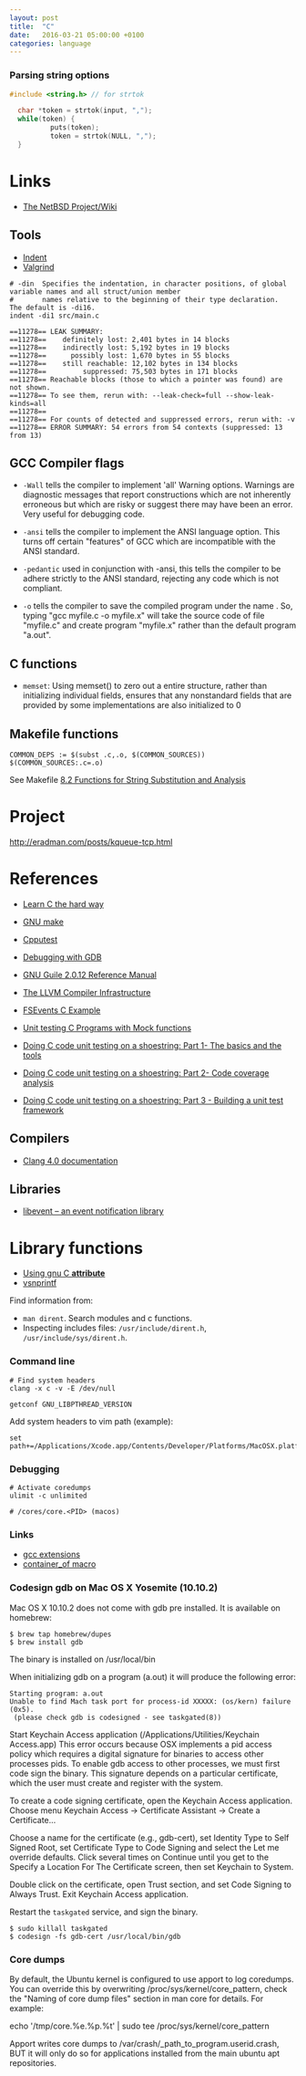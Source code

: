 ```yaml
---
layout: post
title:  "C"
date:   2016-03-21 05:00:00 +0100
categories: language
---
```


### Parsing string options

```c
#include <string.h> // for strtok

  char *token = strtok(input, ",");
  while(token) {
          puts(token);
          token = strtok(NULL, ",");
  }
```

# Links

- [The NetBSD Project/Wiki](https://wiki.netbsd.org/tutorials/)

## Tools

- [Indent](https://www.gnu.org/software/indent/)
- [Valgrind](http://valgrind.org)

```
# -din  Specifies the indentation, in character positions, of global variable names and all struct/union member
#       names relative to the beginning of their type declaration.  The default is -di16.
indent -di1 src/main.c
```

```
==11278== LEAK SUMMARY:
==11278==    definitely lost: 2,401 bytes in 14 blocks
==11278==    indirectly lost: 5,192 bytes in 19 blocks
==11278==      possibly lost: 1,670 bytes in 55 blocks
==11278==    still reachable: 12,102 bytes in 134 blocks
==11278==         suppressed: 75,503 bytes in 171 blocks
==11278== Reachable blocks (those to which a pointer was found) are not shown.
==11278== To see them, rerun with: --leak-check=full --show-leak-kinds=all
==11278==
==11278== For counts of detected and suppressed errors, rerun with: -v
==11278== ERROR SUMMARY: 54 errors from 54 contexts (suppressed: 13 from 13)
```

## GCC Compiler flags

- `-Wall` tells the compiler to implement 'all' Warning options. Warnings are diagnostic messages that report constructions which are not inherently erroneous but which are risky or suggest there may have been an error. Very useful for debugging code.

- `-ansi` tells the compiler to implement the ANSI language option. This turns off certain "features" of GCC which are incompatible with the ANSI standard.

- `-pedantic` used in conjunction with -ansi, this tells the compiler to be adhere strictly to the ANSI standard, rejecting any code which is not compliant.

- `-o` tells the compiler to save the compiled program under the name . So, typing "gcc myfile.c -o myfile.x" will take the source code of file "myfile.c" and create program "myfile.x" rather than the default program "a.out".

## C functions

- `memset`: Using memset() to zero out a entire structure, rather than initializing individual fields, ensures that any nonstandard fields that are provided by some implementations are also initialized to 0

## Makefile functions

```
COMMON_DEPS := $(subst .c,.o, $(COMMON_SOURCES))
$(COMMON_SOURCES:.c=.o)
```

See Makefile [8.2 Functions for String Substitution and Analysis](https://www.gnu.org/software/make/manual/html_node/Text-Functions.html)

# Project

http://eradman.com/posts/kqueue-tcp.html

# References

- [Learn C the hard way](http://c.learncodethehardway.org/book/ex30.html)
- [GNU make](https://www.gnu.org/software/make/manual/make.html)
- [Cpputest](https://cpputest.github.io)

- [Debugging with GDB](https://www.sourceware.org/gdb/current/onlinedocs/gdb.html)
- [GNU Guile 2.0.12 Reference Manual](https://www.gnu.org/software/guile/manual/)
- [The LLVM Compiler Infrastructure](http://llvm.org)
- [FSEvents C Example](http://stackoverflow.com/questions/11556545/fsevents-c-example)

- [Unit testing C Programs with Mock functions](http://blogs.grammatech.com/unit-testing-c-programs-with-mock-functions)
- [Doing C code unit testing on a shoestring: Part 1- The basics and the tools](http://www.embedded.com/design/programming-languages-and-tools/4007177/2/Doing-C-code-unit-testing-on-a-shoestring-Part-1-The-basics-and-the-tools)
- [Doing C code unit testing on a shoestring: Part 2- Code coverage analysis](http://www.embedded.com/design/prototyping-and-development/4007183/2/Doing-C-code-unit-testing-on-a-shoestring-Part-2-Code-coverage-analysis)
- [Doing C code unit testing on a shoestring: Part 3 - Building a unit test framework](http://www.embedded.com/design/prototyping-and-development/4007187/2/Doing-C-code-unit-testing-on-a-shoestring-Part-3--Building-a-unit-test-framework)

## Compilers

- [Clang 4.0 documentation](http://clang.llvm.org/docs/index.html)

## Libraries

- [libevent – an event notification library](http://libevent.org)

# Library functions

- [Using gnu C __attribute__](http://www.unixwiz.net/techtips/gnu-c-attributes.html)
- [vsnprintf](http://www.ibm.com/support/knowledgecenter/ssw_ibm_i_72/rtref/vsnprintf.htm)

Find information from:

- `man dirent`. Search modules and c functions.
- Inspecting includes files: `/usr/include/dirent.h`, `/usr/include/sys/dirent.h`.

### Command line

```
# Find system headers
clang -x c -v -E /dev/null

getconf GNU_LIBPTHREAD_VERSION
```

Add system headers to vim path (example):

```
set path+=/Applications/Xcode.app/Contents/Developer/Platforms/MacOSX.platform/Developer/SDKs/MacOSX10.12.sdk/usr/include
```

### Debugging

```
# Activate coredumps
ulimit -c unlimited

# /cores/core.<PID> (macos)
```

### Links

- [gcc extensions](https://gcc.gnu.org/onlinedocs/gcc/C-Extensions.html#C-Extensions)
- [container_of macro](http://radek.io/2012/11/10/magical-container_of-macro/)


### Codesign gdb on Mac OS X Yosemite (10.10.2)

Mac OS X 10.10.2 does not come with gdb pre installed. It is available on homebrew:

```
$ brew tap homebrew/dupes
$ brew install gdb
```

The binary is installed on /usr/local/bin

When initializing gdb on a program (a.out) it will produce the following error:

```
Starting program: a.out
Unable to find Mach task port for process-id XXXXX: (os/kern) failure (0x5).
 (please check gdb is codesigned - see taskgated(8))
```

Start Keychain Access application (/Applications/Utilities/Keychain Access.app)
This error occurs because OSX implements a pid access policy which requires a digital signature for binaries to access other processes pids. To enable gdb access to other processes, we must first code sign the binary. This signature depends on a particular certificate, which the user must create and register with the system.

To create a code signing certificate, open the Keychain Access application. Choose menu Keychain Access -> Certificate Assistant -> Create a Certificate…

Choose a name for the certificate (e.g., gdb-cert), set Identity Type to Self Signed Root, set Certificate Type to Code Signing and select the Let me override defaults. Click several times on Continue until you get to the Specify a Location For The Certificate screen, then set Keychain to System.

Double click on the certificate, open Trust section, and set Code Signing to Always Trust. Exit Keychain Access application.

Restart the `taskgated` service, and sign the binary.

```
$ sudo killall taskgated
$ codesign -fs gdb-cert /usr/local/bin/gdb
```

### Core dumps

By default, the Ubuntu kernel is configured to use apport to log coredumps. You can override this by overwriting /proc/sys/kernel/core_pattern, check the "Naming of core dump files" section in man core for details. For example:

echo '/tmp/core.%e.%p.%t' | sudo tee /proc/sys/kernel/core_pattern

Apport writes core dumps to /var/crash/_path_to_program.userid.crash, BUT it will only do so for applications installed from the main ubuntu apt repositories.
